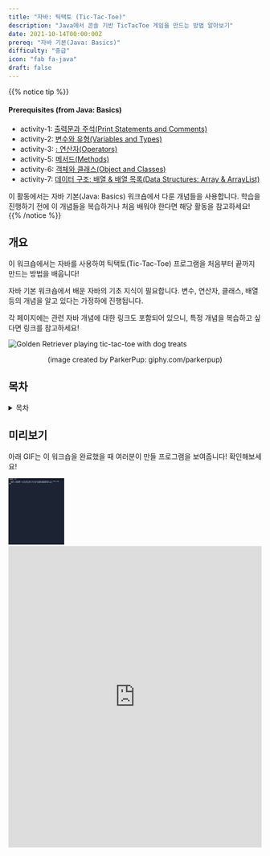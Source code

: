 ```yaml
---
title: "자바: 틱택토 (Tic-Tac-Toe)"
description: "Java에서 콘솔 기반 TicTacToe 게임을 만드는 방법 알아보기"
date: 2021-10-14T00:00:00Z
prereq: "자바 기본(Java: Basics)"
difficulty: "중급"
icon: "fab fa-java"
draft: false
---
```


{{% notice tip %}}
#### Prerequisites (from Java: Basics)

- activity-1: <a href="../../java-basics/activity-1" target="_blank">출력문과 주석(Print Statements and Comments)</a>
- activity-2: <a href="../../java-basics/activity-2" target="_blank">변수와 유형(Variables and Types)</a>
- activity-3: <a href="../../java-basics/activity-3" target="_blank">: 연산자(Operators)</a>
- activity-5: <a href="../../java-basics/activity-5" target="_blank">메서드(Methods)</a>
- activity-6: <a href="../../java-basics/activity-6" target="_blank">객체와 클래스(Object and Classes)</a>
- activity-7: <a href="../../java-basics/activity-7" target="_blank">데이터 구조: 배열 & 배열 목록(Data Structures: Array & ArrayList)</a>

이 활동에서는 자바 기본(Java: Basics) 워크숍에서 다룬 개념들을 사용합니다. 학습을 진행하기 전에 이 개념들을 복습하거나 처음 배워야 한다면 해당 활동을 참고하세요!
{{% /notice %}}

## 개요

이 워크숍에서는 자바를 사용하여 틱택토(Tic-Tac-Toe) 프로그램을 처음부터 끝까지 만드는 방법을 배웁니다!


자바 기본 워크숍에서 배운 자바의 기초 지식이 필요합니다. 변수, 연산자, 클래스, 배열 등의 개념을 알고 있다는 가정하에 진행됩니다.


각 페이지에는 관련 자바 개념에 대한 링크도 포함되어 있으니, 특정 개념을 복습하고 싶다면 링크를 참고하세요!

<img src="https://media.giphy.com/media/YnZPEeeC7q6pQEZw1I/giphy.gif" width="380" height="380" alt="Golden Retriever playing tic-tac-toe with dog treats" />
<p style="text-align: center; ">(image created by ParkerPup: giphy.com/parkerpup)</p>

## 목차

<details close>
<summary>목차</summary>
{{% children /%}}
</details>

## 미리보기

아래 GIF는 이 워크숍을 완료했을 때 여러분이 만들 프로그램을 보여줍니다! 확인해보세요!

<img src="images/tictactoe-demo.gif" height="30%" width="22%" title="Android Tic-Tac-Toe Game" alt="Android Tic-Tac-Toe Game"/>

<iframe height="600px" width="100%" 
 src="https://replit.com/@nuevofoundation/JavaTicTacToeDemo?lite=true&outputonly=1" scrolling="no" frameborder="no" allowtransparency="true" allowfullscreen="true" sandbox="allow-forms allow-pointer-lock allow-popups allow-same-origin allow-scripts allow-modals"></iframe>
